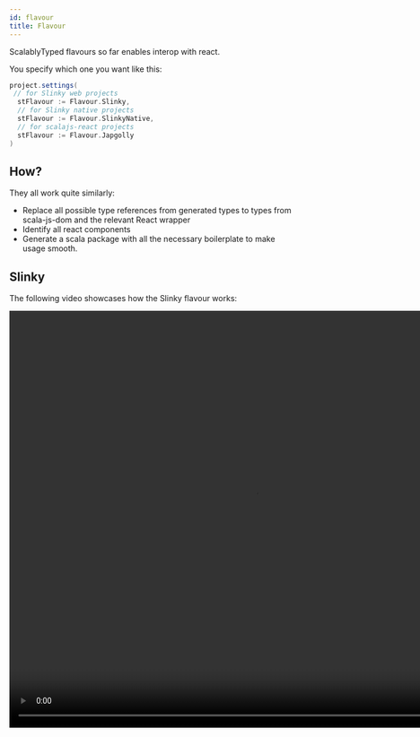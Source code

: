 ```yaml
---
id: flavour
title: Flavour
---
```


ScalablyTyped flavours so far enables interop with react.

You specify which one you want like this:
```scala
project.settings(
 // for Slinky web projects
  stFlavour := Flavour.Slinky,
  // for Slinky native projects
  stFlavour := Flavour.SlinkyNative,
  // for scalajs-react projects
  stFlavour := Flavour.Japgolly
)
``` 

## How?
They all work quite similarly:
- Replace all possible type references from generated types to types from scala-js-dom and the relevant React wrapper
- Identify all react components
- Generate a scala package with all the necessary boilerplate to make usage smooth.

## Slinky

The following video showcases how the Slinky flavour works:

<video autoplay="autoplay" src="https://olvind.com/videos/slinky_demo.mp4" height="744px" width="874"></video>
